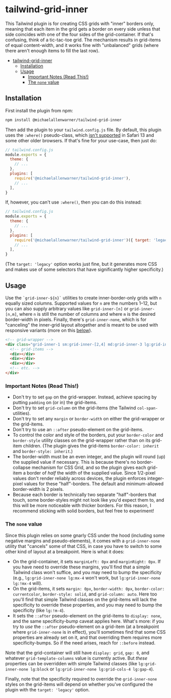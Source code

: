 # tailwind-grid-inner

This Tailwind plugin is for creating CSS grids with "inner" borders only, meaning that each item in the grid gets a border on every side unless that side coincides with one of the four sides of the grid-container. If that's confusing, think of a tic-tac-toe grid. The mechanism results in grid-items of equal content-width, and it works fine with "unbalanced" grids (where there aren't enough items to fill the last row).

- [tailwind-grid-inner](#tailwind-grid-inner)
  - [Installation](#installation)
  - [Usage](#usage)
    - [Important Notes (Read This!)](#important-notes-read-this)
    - [The `none` value](#the-none-value)

## Installation

First install the plugin from npm:

```bash
npm install @michaelallenwarner/tailwind-grid-inner
```

Then add the plugin to your `tailwind.config.js` file. By default, this plugin uses the `:where()` pseudo-class, which [isn't supported](https://caniuse.com/mdn-css_selectors_where) in Safari 13 and some other older browsers. If that's fine for your use-case, then just do:

```js
// tailwind.config.js
module.exports = {
  theme: {
    // ...
  },
  plugins: [
    require('@michaelallenwarner/tailwind-grid-inner'),
    // ...
  ],
}
```

If, however, you can't use `:where()`, then you can do this instead:

```js
// tailwind.config.js
module.exports = {
  theme: {
    // ...
  },
  plugins: [
    require('@michaelallenwarner/tailwind-grid-inner')({ target: 'legacy' }),
    // ...
  ],
}
```

(The `target: 'legacy'` option works just fine, but it generates more CSS and makes use of some selectors that have significantly higher specificity.)

<!-- ## Requirements

- TW version? -->

## Usage

Use the `` `grid-inner-${n}` `` utilities to create inner-border-only grids with `n` equally sized columns. Supported values for `n` are the numbers 1–12, but you can also supply arbitrary values like `grid-inner-[n]` or `grid-inner-[n,m]`, where `n` is still the number of columns and where `m` is the desired border-width in pixels. Finally, there's `grid-inner-none`, which is for "canceling" the inner-grid layout altogether and is meant to be used with responsive variants (more on this [below](#the-none-value)).

```html
<!-- grid-wrapper --> 
<div class="grid-inner-1 sm:grid-inner-[2,4] md:grid-inner-3 lg:grid-inner-none border-red-500 border-solid">
  <!-- grid-items -->
  <div></div>
  <div></div>
  <div></div>
  <!-- etc. -->
</div>
```

### Important Notes (Read This!)

- Don't try to set `gap` on the grid-wrapper. Instead, achieve spacing by putting `padding` on (or in) the grid-items.
- Don't try to set `grid-column` on the grid-items (the Tailwind `col-span-` utilities).
- Don't try to set any `margin` or `border-width` on either the grid-wrapper or the grid-items.
- Don't try to use an `::after` pseudo-element on the grid-items.
- To control the color and style of the borders, put your `border-color` and `border-style` utility classes on the grid-wrapper rather than on its grid-item children. (The plugin gives the grid-items `border-color: inherit` and `border-style: inherit`.)
- The border-width must be an even integer, and the plugin will round (up) the supplied value if necessary. This is because there's no border-collapse mechanism for CSS Grid, and so the plugin gives each grid-item a border of _half_ the width of the supplied value. Since 1/2-pixel values don't render reliably across devices, the plugin enforces integer-pixel values for these "half"-borders. The default and minimum-allowed border-width is 2 pixels.
- Because each border is technically two separate "half"-borders that touch, some border-styles might not look like you'd expect them to, and this will be more noticeable with thicker borders. For this reason, I recommend sticking with solid borders, but feel free to experiment!

### The `none` value

Since this plugin relies on some gnarly CSS under the hood (including some negative margins and pseudo-elements), it comes with a `grid-inner-none` utility that "cancels" some of that CSS, in case you have to switch to some other kind of layout at a breakpoint. Here is what it does:

- On the grid-container, it sets `marginLeft: 0px` and `marginRight: 0px`. If you have need to override these margins, you'll find that a simple Tailwind class won't suffice, and you may need to bump the specificity (e.g., `lg:grid-inner-none lg:mx-4` won't work, but `lg:grid-inner-none lg:!mx-4` will).
- On the grid-items, it sets `margin: 0px`, `border-width: 0px`, `border-color: currentcolor`, `border-style: solid`, and `grid-column: auto`. Here too you'll find that simple Tailwind classes on the grid-items will lack the specificity to override these properties, and you may need to bump the specificity (like `lg:!m-4`).
- It sets the `::after` pseudo-element on the grid-items to `display: none`, and the same specificity-bump caveat applies here. What's more: if you try to _use_ the `::after` pseudo-element on a grid-item (at a breakpoint where `grid-inner-none` is in effect), you'll sometimes find that some CSS properties are already set on it, and that overriding them requires more specificity-bumps. So if the need arises, reach for `::before` instead.

Note that the grid-container will still have `display: grid`, `gap: 0`, and whatever `grid-template-columns` value is currently active. But _these_ properties can be overridden with simple Tailwind classes (like `lg:grid-inner-none lg:block` or `lg:grid-inner-none lg:grid-cols-4 lg:gap-4`).

Finally, note that the specificity required to override the `grid-inner-none` styles on the grid-items will depend on whether you've configured the plugin with the `target: 'legacy'` option.
